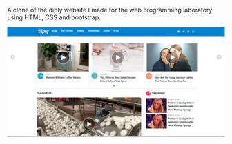 A clone of the diply website I made for the web programming laboratory using HTML, CSS and bootstrap.

![image of the webpage](https://github.com/cpodariu/diply_clone/blob/master/Capture.PNG?raw=true)
